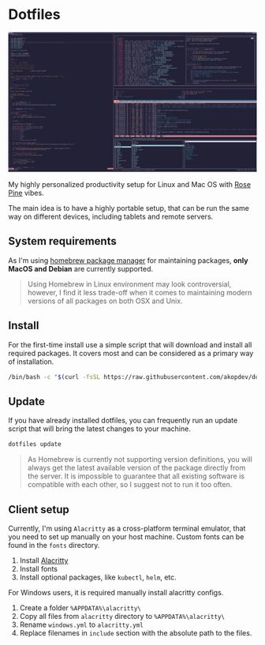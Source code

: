 # Dotfiles

![Running dotfiles on Linux](preview.png)

My highly personalized productivity setup for Linux and Mac OS with [Rose Pine](https://rosepinetheme.com/) vibes. 

The main idea is to have a highly portable setup, that can be run the same way on different devices, including tablets and remote servers. 

## System requirements

As I'm using [homebrew package manager](https://brew.sh) for maintaining packages, **only MacOS and Debian** are currently supported. 

> Using Homebrew in Linux environment may look controversial, however, I find it less trade-off when it comes to maintaining modern versions of 
> all packages on both OSX and Unix.

## Install

For the first-time install use a simple script that will download and install all required packages. It covers most  and can be considered as 
a primary way of installation.

```sh
/bin/bash -c "$(curl -fsSL https://raw.githubusercontent.com/akopdev/dotfiles/HEAD/install.sh)"
```

## Update

If you have already installed dotfiles, you can frequently run an update script that will bring the latest changes to your machine. 

```sh 
dotfiles update
```

> As Homebrew is currently not supporting version definitions, you will always get the latest available version of the package directly from the server. 
> It is impossible to guarantee that all existing software is compatible with each other, so I suggest not to run it too often.

## Client setup

Currently, I'm using `Alacritty` as a cross-platform terminal emulator, that you need to set up manually on your host machine. Custom fonts can be found in the `fonts` directory.

1. Install [Alacritty](https://alacritty.org/)
2. Install fonts
3. Install optional packages, like `kubectl`, `helm`, etc.

For Windows users, it is required manually install alacritty configs.

1. Create a folder `%APPDATA%\alacritty\`
2. Copy all files from `alacritty` directory to `%APPDATA%\alacritty\`
3. Rename `windows.yml` to `alacritty.yml`
4. Replace filenames in `include` section with the absolute path to the files.


